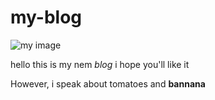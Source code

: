 # my-blog

![my image](/IDR_THEME_NTP_BACKGROUND.png)

hello this is my nem *blog* i hope you'll like it

However, i speak about tomatoes and **bannana**